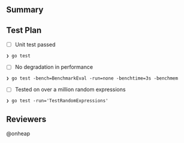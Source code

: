 ## Summary

## Test Plan
- [ ] Unit test passed
```
❯ go test

```

- [ ] No degradation in performance
```
❯ go test -bench=BenchmarkEval -run=none -benchtime=3s -benchmem

```

- [ ] Tested on over a million random expressions
```
❯ go test -run='TestRandomExpressions'

```

## Reviewers
@onheap